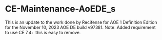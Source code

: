 # CE-Maintenance-AoEDE_s
This is an update to the work done by Recifense for AOE 1 Definition Edition for the November 10, 2023 AOE DE build v97381.
Note: Added requirement to use CE 7.4+ this is easy to remove.
